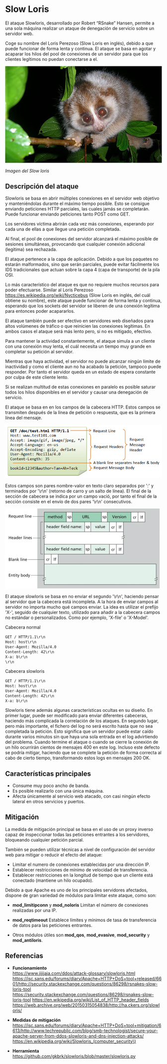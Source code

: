Slow Loris
==========

El ataque Slowloris, desarrollado por Robert “RSnake” Hansen, permite a una sola máquina realizar un ataque de denegación de servicio sobre un servidor web.

Coge su nombre del Loris Perezoso (Slow Loris en inglés), debido a que puede funcionar de forma lenta y continua. El ataque se basa en agotar y acaparar los hilos del pool de conexiones de un servidor para que los clientes legítimos no puedan conectarse a el.

![Imagen del Slow loris](../static/images/slowloris.jpeg)

*Imagen del Slow loris*

Descripción del ataque
----------------------

Slowloris se basa en abrir múltiples conexiones en el servidor web objetivo y manteniéndolas durante el máximo tiempo posible. Esto se consigue enviando peticiones HTTP parciales, las cuales jamás se completarán. Puede funcionar enviando peticiones tanto POST como GET.

Los servidores víctima abrirán cada vez más conexiones, esperando por cada una de ellas a que llegue una petición completada.

Al final, el pool de conexiones del servidor alcanzará el máximo posible de sesiones simultáneas, provocando que cualquier conexión adicional (legítima) sea rechazada.

El ataque pertenece a la capa de aplicación. Debido a que los paquetes no estarán malformados, sino que serán parciales, puede evitar fácilmente los IDS tradicionales que actuan sobre la capa 4 (capa de transporte) de la pila OSI.

Lo más característico del ataque es que no requiere muchos recursos para poder efectuarse. Similar al Loris Perezoso https://es.wikipedia.org/wiki/Nycticebus (Slow Loris en inglés, del cuál obtiene su nombre), este ataque puede funcionar de forma lenta y continua, esperando que los sockets del servidor se liberen de una conexión legítima para entonces poder acapararlos.

El ataque también puede ser efectivo en servidores web diseñados para altos volúmenes de tráfico o que reinicien las conexiones legítimas. En ambos casos el ataque será más lento pero, si no es mitigado, efectivo.

Para mantener la actividad constantemente, el ataque simula a un cliente con una conexión muy lenta, el cuál necesita un tiempo muy grande en completar su petición al servidor.

Mientras que haya actividad, el servidor no puede alcanzar ningún límite de inactividad y como el cliente aun no ha acabado la petición, tampoco puede responder. Por tanto el servidor queda en un estado de espera constante por culpa de este cliente lento.

Si se realizan multitud de estas conexiones en paralelo es posible saturar todos los hilos disponibles en el servidor y causar una denegación de servicio.

El ataque se basa en en los campos de la cabecera HTTP. Estos campos se transmiten después de la línea de petición o respuesta, que es la primera línea del mensaje.

![Slow loris image](../static/images/http_example.png)

Estos campos son pares nombre-valor en texto claro separados por ':' y terminados por '\r\n' (retorno de carro y un salto de línea). El final de la sección de cabecera se indica por un campo vació, por tanto el final de la sección consiste en el envío de dos pares '\r\n' consecutivos.

![Slow loris image](../static/images/http_request.png)

El ataque slowloris se basa en no enviar el segundo '\r\n', haciendo pensar al servidor que la cabecera está incompleta. A la hora de enviar campos al servidor no importa mucho qué campos enviar. La idea es utilizar el prefijo 'X-', seguido de cualquier texto, utilizado para añadir a la cabecera campos no estándar o personalizados. Como por ejemplo, 'X-file' o 'X-Model'.

Cabecera normal

```
GET / HTTP/1.1\r\n
Host: host\r\n
User-Agent: Mozilla/4.0
Content-Length: 42\r\n
X-a: b\r\n
\r\n
```

Cabecera slowloris

```
GET / HTTP/1.1\r\n
Host: host\r\n
User-Agent: Mozilla/4.0
Content-Length: 42\r\n
X-a: b\r\n
```

Slowloris tiene además algunas características ocultas en su diseño. En primer lugar, puede ser modificado para enviar diferentes cabeceras, haciendo más complicada la correlación de los ataques. En segundo lugar, pero más importante, el fichero del log no será escrito hasta que no sea completada la petición. Esto significa que un servidor puede estar caído durante varios minutos sin que haya una sola entrada en el log advirtiendo del problema. Cuando termine el ataque o cuando se cierre la conexión de un hilo ocurrirán cientos de mensajes 400 en este log. Incluso este defecto se podría mitigar, haciendo que se complete la petición de forma correcta al cabo de cierto tiempo, transformando estos logs en mensajes 200 OK.

Características principales
---------------------------

-	Consume muy poco ancho de banda.
-	Es posible realizarlo con una única máquina.
-	Afecta únicamente al servicio web atacado, con casi ningún efecto lateral en otros servicios y puertos.

Mitigación
----------

La medida de mitigación principal se basa en el uso de un proxy inverso capaz de inspeccionar todas las peticiones entrantes a los servidores, bloqueando cualquier petición parcial.

También se pueden utilizar técnicas a nivel de configuración del servidor web para mitigar o reducir el efecto del ataque:

-	Limitar el numero de conexiones establecidas por una dirección IP.
-	Establecer restricciones de mínimo de velocidad de transferencia.
-	Establecer restricciones en la longitud de tiempo que un cliente está conectado (mantiene un hilo ocupado).

Debido a que Apache es uno de los principales servidores afectados, dispone de gran variedad de módulos para limitar este ataque, como son:

-	**mod_limitipconn** y **mod_noloris** Limitan el número de conexiones realizadas por una IP.

-	**mod_reqtimeout** Establece límites y mínimos de tasa de transferencia de datos para las peticiones entrantes.

-	Otros módulos útiles son **mod_qos**, **mod_evasive**, **mod_security** y **mod_antiloris**.

Referencias
-----------

-	**Funcionamiento**  
	https://www.jijijaja.com/ddos/attack-glossary/slowloris.html https://isc.sans.edu/forums/diary/Apache+HTTP+DoS+tool+released/6601/http://security.stackexchange.com/questions/86298/rsnakes-slow-loris-tool https://security.stackexchange.com/questions/86298/rsnakes-slow-loris-tool https://en.wikipedia.org/wiki/List_of_HTTP_header_fields https://web.archive.org/web/20150315054838/http://ha.ckers.org/slowloris/

-	**Medidas de mitigación**  
	https://isc.sans.edu/forums/diary/Apache+HTTP+DoS+tool+mitigation/6613/http://www.techrepublic.com/blog/smb-technologist/secure-your-apache-server-from-ddos-slowloris-and-dns-injection-attacks/ https://en.wikipedia.org/wiki/Slowloris_(computer_security\)

-	**Herramienta**  
	https://github.com/gkbrk/slowloris/blob/master/slowloris.py
